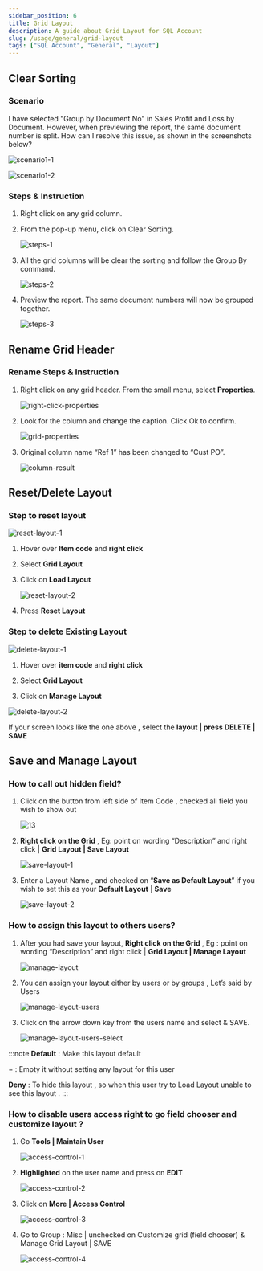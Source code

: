 ```yaml
---
sidebar_position: 6
title: Grid Layout
description: A guide about Grid Layout for SQL Account
slug: /usage/general/grid-layout
tags: ["SQL Account", "General", "Layout"]
---
```


## Clear Sorting

### Scenario

I have selected "Group by Document No" in Sales Profit and Loss by Document. However, when previewing the report, the same document number is split. How can I resolve this issue, as shown in the screenshots below?

![scenario1-1](../../../static/img/usage/general/grid-layout/clear-sorting/scenario1-1.png)

![scenario1-2](../../../static/img/usage/general/grid-layout/clear-sorting/scenario1-2.png)

### Steps & Instruction

1. Right click on any grid column.

2. From the pop-up menu, click on Clear Sorting.

    ![steps-1](../../../static/img/usage/general/grid-layout/clear-sorting/steps-1.png)

3. All the grid columns will be clear the sorting and follow the Group By command.

    ![steps-2](../../../static/img/usage/general/grid-layout/clear-sorting/steps-2.png)

4. Preview the report. The same document numbers will now be grouped together.

    ![steps-3](../../../static/img/usage/general/grid-layout/clear-sorting/steps-3.png)

## Rename Grid Header

### Rename Steps & Instruction

1. Right click on any grid header. From the small menu, select **Properties**.

    ![right-click-properties](../../../static/img/usage/general/grid-layout/rename-header/right-click-properties.png)

2. Look for the column and change the caption. Click Ok to confirm.

    ![grid-properties](../../../static/img/usage/general/grid-layout/rename-header/grid-properties.png)

3. Original column name “Ref 1” has been changed to “Cust PO”.

    ![column-result](../../../static/img/usage/general/grid-layout/rename-header/column-result.png)

## Reset/Delete Layout

### Step to reset layout

![reset-layout-1](../../../static/img/usage/general/grid-layout/reset-layout/reset-layout-1.png)

1. Hover over **Item code** and **right click**

2. Select **Grid Layout**

3. Click on **Load Layout**

    ![reset-layout-2](../../../static/img/usage/general/grid-layout/reset-layout/reset-layout-2.png)

4. Press **Reset Layout**

### Step to delete Existing Layout

![delete-layout-1](../../../static/img/usage/general/grid-layout/reset-layout/delete-layout-1.png)

1. Hover over **item code** and **right click**

2. Select **Grid Layout**

3. Click on **Manage Layout**

![delete-layout-2](../../../static/img/usage/general/grid-layout/reset-layout/delete-layout-2.png)

If your screen looks like the one above , select the **layout | press DELETE | SAVE**

## Save and Manage Layout

### How to call out hidden field?

1. Click on the button from left side of Item Code , checked all field you wish to show out

    ![13](../../../static/img/usage/general/grid-layout/save-manage-layout/call-out-hidden-field.png)

2. **Right click on the Grid** , Eg: point on wording “Description” and right click | **Grid Layout | Save Layout**

    ![save-layout-1](../../../static/img/usage/general/grid-layout/save-manage-layout/save-layout-1.png)

3. Enter a Layout Name , and checked on “**Save as Default Layout**” if you wish to set this as your **Default Layout** | **Save**

    ![save-layout-2](../../../static/img/usage/general/grid-layout/save-manage-layout/save-layout-2.png)

### How to assign this layout to others users?

1. After you had save your layout, **Right click on the Grid** , Eg : point on wording “Description” and right click | **Grid Layout | Manage Layout**

    ![manage-layout](../../../static/img/usage/general/grid-layout/save-manage-layout/manage-layout.png)

2. You can assign your layout either by users or by groups , Let’s said by Users

    ![manage-layout-users](../../../static/img/usage/general/grid-layout/save-manage-layout/manage-layout-users.png)

3. Click on the arrow down key from the users name and select & SAVE.

    ![manage-layout-users-select](../../../static/img/usage/general/grid-layout/save-manage-layout/manage-layout-users-select.png)

:::note
**Default** : Make this layout default

− : Empty it without setting any layout for this user

**Deny** : To hide this layout , so when this user try to Load Layout unable to see this layout .
:::

### How to disable users access right to go field chooser and customize layout ?

1. Go **Tools | Maintain User**

    ![access-control-1](../../../static/img/usage/general/grid-layout/save-manage-layout/access-control-1.png)

2. **Highlighted** on the user name and press on **EDIT**

    ![access-control-2](../../../static/img/usage/general/grid-layout/save-manage-layout/access-control-2.png)

3. Click on **More | Access Control**

    ![access-control-3](../../../static/img/usage/general/grid-layout/save-manage-layout/access-control-3.png)

4. Go to Group : Misc | unchecked on Customize grid (field chooser) & Manage Grid Layout | SAVE

    ![access-control-4](../../../static/img/usage/general/grid-layout/save-manage-layout/access-control-4.png)

